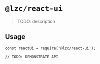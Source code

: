 # `@lzc/react-ui`

> TODO: description

## Usage

```
const reactUi = require('@lzc/react-ui');

// TODO: DEMONSTRATE API
```
